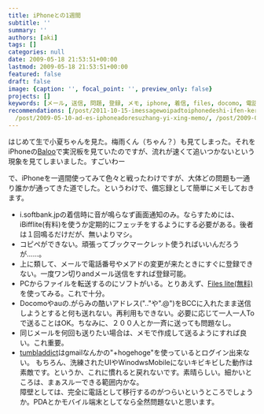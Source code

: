 ```yaml
---
title: iPhoneとの1週間
subtitle: ''
summary: ''
authors: [aki]
tags: []
categories: null
date: 2009-05-18 21:53:51+00:00
lastmod: 2009-05-18 21:53:51+00:00
featured: false
draft: false
image: {caption: '', focal_point: '', preview_only: false}
projects: []
keywords: [メール, 送信, 問題, 登録, メモ, iphone, 着信, files, docomo, 電話番号]
recommendations: [/post/2011-10-15-imessagewoipadtoiphonedeshi-ifen-kerufang-fa/,
  /post/2009-05-10-ad-es-iphoneadoresuzhang-yi-xing-memo/, /post/2009-05-19-iphonedeexpressyu-yue-gadekiruapuri/]
---
```

はじめて生で小夏ちゃんを見た。梅雨くん（ちゃん？）も見てしまった。それをiPhoneの[Baloo](http://itunes.apple.com/WebObjects/MZStore.woa/wa/viewSoftware?id=292171561&mt=8)で実況板を見ていたのですが、流れが速くて追いつかないという現象を見てしまいました。すごいわー

で、iPhoneを一週間使ってみて色々と戦ったわけですが、大体どの問題も一通り誰かが通ってきた道でした。というわけで、備忘録として簡単にメモしておきます。

- i.softbank.jpの着信時に音が鳴らなず画面通知のみ。ならすためには、iBifflite(有料)を使うか定期的にフェッチをするようにする必要がある。後者は１回鳴るだけだが、無いよりマシ。
- コピペができない。頑張ってブックマークレット使うればいいんだろうが……。
- 上に類して、メールで電話番号やメアドの変更が来たときにすぐに登録できない。一度ワン切りandメール送信をすれば登録可能。
- PCからファイルを転送するのにソフトがいる。とりあえず、[Files lite(無料)](http://click.linksynergy.com/fs-bin/click?id=wZztlSM0sFM&offerid=94348.700700397&type=10&subid=)を使ってみる。これで十分。
- Docomoやauの.がらみの酷いアドレス(".."や".@")をBCCに入れたまま送信しようとすると何も送れない。再利用もできない。必要に応じて一人一人Toで送ることはOK。ちなみに、２００人とか一斉に送っても問題なし。
- 同じメールを何回も送りたい場合は、メモで作成して送るようにすれば良い。これ重要。
- [tumbladdict](http://click.linksynergy.com/fs-bin/click?id=dtqxn7cT2As&offerid=94348.762389639&type=10&subid=)はgmailなんかの"+hogehoge"を使っているとログイン出来ない。
もちろん、洗練されたUIやWinodwsMobileにないキビキビした動作は素敵です。というか、これに慣れると戻れないです。素晴らしい。細かいところは、まぁスルーできる範囲内かな。  
障壁としては、完全に電話として移行するのがつらいというところでしょうか。PDAとかモバイル端末としてなら全然問題ないと思います。
